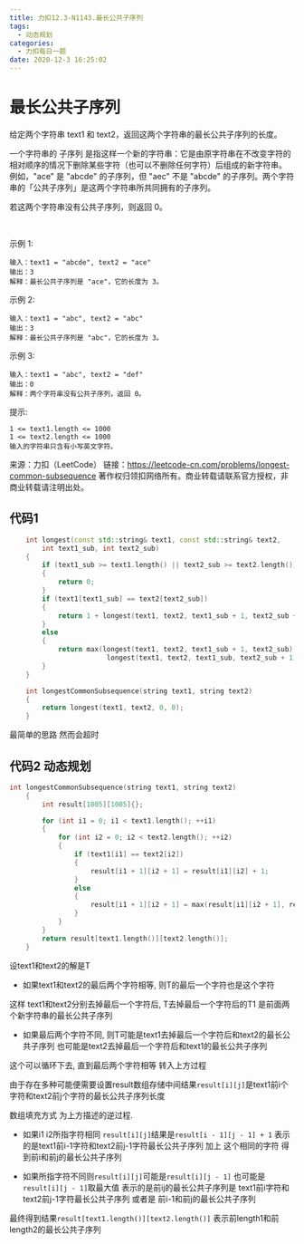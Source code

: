 ```yaml
---
title: 力扣12.3-N1143.最长公共子序列
tags:
  - 动态规划
categories:
  - 力扣每日一题
date: 2020-12-3 16:25:02
---
```


# 最长公共子序列

给定两个字符串 text1 和 text2，返回这两个字符串的最长公共子序列的长度。

一个字符串的 子序列 是指这样一个新的字符串：它是由原字符串在不改变字符的相对顺序的情况下删除某些字符（也可以不删除任何字符）后组成的新字符串。
例如，"ace" 是 "abcde" 的子序列，但 "aec" 不是 "abcde" 的子序列。两个字符串的「公共子序列」是这两个字符串所共同拥有的子序列。

若这两个字符串没有公共子序列，则返回 0。

 

示例 1:
```
输入：text1 = "abcde", text2 = "ace" 
输出：3  
解释：最长公共子序列是 "ace"，它的长度为 3。
```
示例 2:
```
输入：text1 = "abc", text2 = "abc"
输出：3
解释：最长公共子序列是 "abc"，它的长度为 3。
```
示例 3:
```
输入：text1 = "abc", text2 = "def"
输出：0
解释：两个字符串没有公共子序列，返回 0。
```

提示:
```
1 <= text1.length <= 1000
1 <= text2.length <= 1000
输入的字符串只含有小写英文字符。
```

来源：力扣（LeetCode）
链接：https://leetcode-cn.com/problems/longest-common-subsequence
著作权归领扣网络所有。商业转载请联系官方授权，非商业转载请注明出处。

## 代码1
```c++
    int longest(const std::string& text1, const std::string& text2, 
        int text1_sub, int text2_sub)
    {
        if (text1_sub >= text1.length() || text2_sub >= text2.length())
        {
            return 0;
        }
        if (text1[text1_sub] == text2[text2_sub])
        {
            return 1 + longest(text1, text2, text1_sub + 1, text2_sub + 1);
        }
        else
        {
            return max(longest(text1, text2, text1_sub + 1, text2_sub), 
                        longest(text1, text2, text1_sub, text2_sub + 1));
        }
    }

    int longestCommonSubsequence(string text1, string text2)
    {
        return longest(text1, text2, 0, 0);
    }
```

最简单的思路 然而会超时

## 代码2 动态规划

```c++
int longestCommonSubsequence(string text1, string text2)
    {
        int result[1005][1005]{};

        for (int i1 = 0; i1 < text1.length(); ++i1)
        {
            for (int i2 = 0; i2 < text2.length(); ++i2)
            {
                if (text1[i1] == text2[i2])
                {
                    result[i1 + 1][i2 + 1] = result[i1][i2] + 1;
                }
                else
                {
                    result[i1 + 1][i2 + 1] = max(result[i1][i2 + 1], result[i1 + 1][i2]);
                }
            }
        }
        return result[text1.length()][text2.length()];
    }
```

设text1和text2的解是T

- 如果text1和text2的最后两个字符相等, 则T的最后一个字符也是这个字符

这样 text1和text2分别去掉最后一个字符后, T去掉最后一个字符后的T1 是前面两个新字符串的最长公共子序列

- 如果最后两个字符不同, 则T可能是text1去掉最后一个字符后和text2的最长公共子序列 也可能是text2去掉最后一个字符后和text1的最长公共子序列

这个可以循环下去, 直到最后两个字符相等 转入上方过程


由于存在多种可能便需要设置result数组存储中间结果`result[i][j]`是text1前i个字符和text2前j个字符的最长公共子序列长度

数组填充方式 为上方描述的逆过程. 

- 如果i1 i2所指字符相同 `result[i][j]`结果是`result[i - 1][j - 1] + 1`
表示的是text1前i-1字符和text2前j-1字符最长公共子序列 加上 这个相同的字符 得到前i和前j的最长公共子序列

- 如果所指字符不同则`result[i][j]`可能是`result[i][j - 1]` 也可能是`result[i][j - 1]`取最大值
表示的是前ij的最长公共子序列是 text1前i字符和text2前j-1字符最长公共子序列 或者是 前i-1和前j的最长公共子序列

最终得到结果`result[text1.length()][text2.length()]` 表示前length1和前length2的最长公共子序列